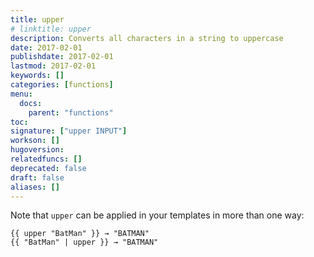 ```yaml
---
title: upper
# linktitle: upper
description: Converts all characters in a string to uppercase
date: 2017-02-01
publishdate: 2017-02-01
lastmod: 2017-02-01
keywords: []
categories: [functions]
menu:
  docs:
    parent: "functions"
toc:
signature: ["upper INPUT"]
workson: []
hugoversion:
relatedfuncs: []
deprecated: false
draft: false
aliases: []
---
```


Note that `upper` can be applied in your templates in more than one way:

```
{{ upper "BatMan" }} → "BATMAN"
{{ "BatMan" | upper }} → "BATMAN"
```
